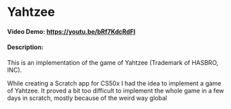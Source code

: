 # Yahtzee
#### Video Demo: https://youtu.be/bRf7KdcRdFI
#### Description:
This is an implementation of the game of Yahtzee (Trademark of HASBRO, INC).

While creating a Scratch app for CS50x I had the idea to implement a game of Yahtzee. It proved a bit too difficult to implement the whole game in a few days in scratch, mostly because of the weird way global 
